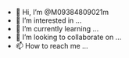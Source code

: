 - 👋 Hi, I’m @M09384809021m
- 👀 I’m interested in ...
- 🌱 I’m currently learning ...
- 💞️ I’m looking to collaborate on ...
- 📫 How to reach me ...

<!---
M09384809021m/M09384809021m is a ✨ special ✨ repository because its `README.md` (this file) appears on your GitHub profile.
You can click the Preview link to take a look at your changes.
--->
